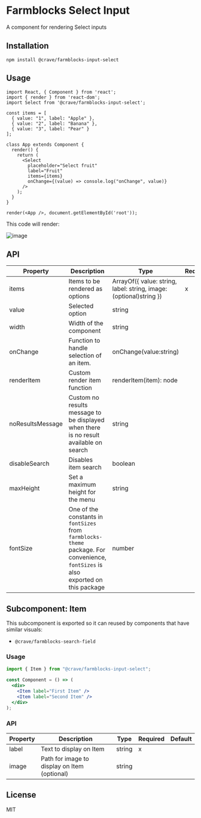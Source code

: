 # Farmblocks Select Input

A component for rendering Select inputs

## Installation

```
npm install @crave/farmblocks-input-select
```

## Usage

```
import React, { Component } from 'react';
import { render } from 'react-dom';
import Select from '@crave/farmblocks-input-select';

const items = [
  { value: "1", label: "Apple" },
  { value: "2", label: "Banana" },
  { value: "3", label: "Pear" }
];

class App extends Component {
  render() {
    return (
      <Select
        placeholder="Select fruit"
        label="Fruit"
        items={items}
        onChange={(value) => console.log("onChange", value)}
      />
    );
  }
}

render(<App />, document.getElementById('root'));
```

This code will render:

![image](https://user-images.githubusercontent.com/17936244/35926509-785b6fd0-0c0f-11e8-8d3f-b1c44917f108.png)

## API

| Property         | Description                                                                                                                        | Type                                                               | Required | Default     |
| ---------------- | ---------------------------------------------------------------------------------------------------------------------------------- | ------------------------------------------------------------------ | -------- | ----------- |
| items            | Items to be rendered as options                                                                                                    | ArrayOf({ value: string, label: string, image: (optional)string }) | x        |             |
| value            | Selected option                                                                                                                    | string                                                             |          |             |
| width            | Width of the component                                                                                                             | string                                                             |          | 200px       |
| onChange         | Function to handle selection of an item.                                                                                           | onChange(value:string)                                             |          | () => false |
| renderItem       | Custom render item function                                                                                                        | renderItem(item): node                                             |          |             |
| noResultsMessage | Custom no results message to be displayed when there is no result available on search                                              | string                                                             |          |             |
| disableSearch    | Disables item search                                                                                                               | boolean                                                            |          | false       |
| maxHeight        | Set a maximum height for the menu                                                                                                  | string                                                             |          |             |
| fontSize         | One of the constants in `fontSizes` from `farmblocks-theme` package. For convenience, `fontSizes` is also exported on this package | number                                                             |          |             |

## Subcomponent: Item

This subcomponent is exported so it can reused by components that have similar
visuals:

* `@crave/farmblocks-search-field`

### Usage

```jsx
import { Item } from "@crave/farmblocks-input-select";

const Component = () => (
  <div>
    <Item label="First Item" />
    <Item label="Second Item" />
  </div>
);
```

### API

| Property | Description                                  | Type   | Required | Default |
| -------- | -------------------------------------------- | ------ | -------- | ------- |
| label    | Text to display on Item                      | string | x        |         |
| image    | Path for image to display on Item (optional) | string |          |         |

## License

MIT
